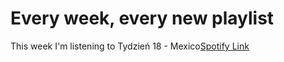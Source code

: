 
# Every week, every new playlist

This week I'm listening to
Tydzień 18 - Mexico[Spotify Link](https://open.spotify.com/playlist/4lBPXYsuC55wcn6cs54bdV)
